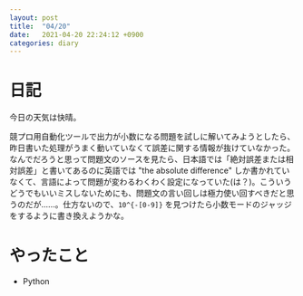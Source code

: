 ```yaml
---
layout: post
title:  "04/20"
date:   2021-04-20 22:24:12 +0900
categories: diary
---
```

# 日記

今日の天気は快晴。

競プロ用自動化ツールで出力が小数になる問題を試しに解いてみようとしたら、昨日書いた処理がうまく動いていなくて誤差に関する情報が抜けていなかった。なんでだろうと思って問題文のソースを見たら、日本語では「絶対誤差または相対誤差」と書いてあるのに英語では "the absolute difference" しか書かれていなくて、言語によって問題が変わるわくわく設定になっていた(は？)。こういうどうでもいいミスしないためにも、問題文の言い回しは極力使い回すべきだと思うのだが......。仕方ないので、```10^{-[0-9]}``` を見つけたら小数モードのジャッジをするように書き換えようかな。

# やったこと

- Python
